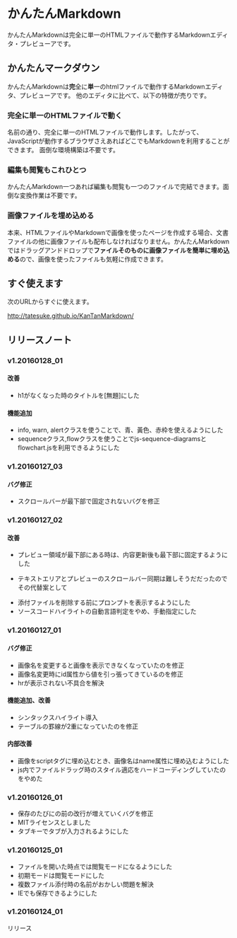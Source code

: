 # かんたんMarkdown
かんたんMarkdownは完全に単一のHTMLファイルで動作するMarkdownエディタ・プレビューアです。

## かんたんマークダウン
かんたんMarkdownは**完**全に**単**一のhtmlファイルで動作するMarkdownエディタ、プレビューアです。
他のエディタに比べて、以下の特徴が売りです。

### 完全に単一のHTMLファイルで動く
名前の通り、完全に単一のHTMLファイルで動作します。したがって、JavaScriptが動作するブラウザさえあればどこでもMarkdownを利用することができます。
面倒な環境構築は不要です。

### 編集も閲覧もこれひとつ
かんたんMarkdown一つあれば編集も閲覧も一つのファイルで完結できます。面倒な変換作業は不要です。

### 画像ファイルを埋め込める
本来、HTMLファイルやMarkdownで画像を使ったページを作成する場合、文書ファイルの他に画像ファイルも配布しなければなりません。かんたんMarkdownではドラッグアンドドロップで**ファイルそのものに画像ファイルを簡単に埋め込める**ので、画像を使ったファイルも気軽に作成できます。

## すぐ使えます
次のURLからすぐに使えます。

http://tatesuke.github.io/KanTanMarkdown/

## リリースノート

### v1.20160128_01

#### 改善
* h1がなくなった時のタイトルを[無題]にした

#### 機能追加
* info, warn, alertクラスを使うことで、青、黃色、赤枠を使えるようにした
* sequenceクラス,flowクラスを使うことでjs-sequence-diagramsとflowchart.jsを利用できるようにした


### v1.20160127_03

#### バグ修正
* スクロールバーが最下部で固定されないバグを修正

### v1.20160127_02

#### 改善
* プレビュー領域が最下部にある時は、内容更新後も最下部に固定するようにした
 + テキストエリアとプレビューのスクロールバー同期は難しそうだだったのでその代替案として
* 添付ファイルを削除する前にプロンプトを表示するようにした
* ソースコードハイライトの自動言語判定をやめ、手動指定にした

### v1.20160127_01

#### バグ修正
* 画像名を変更すると画像を表示できなくなっていたのを修正
* 画像名変更時にid属性から値を引っ張ってきているのを修正
* hrが表示されない不具合を解決

#### 機能追加、改善
* シンタックスハイライト導入
* テーブルの罫線が2重になっていたのを修正

#### 内部改善
* 画像をscriptタグに埋め込むとき、画像名はname属性に埋め込むようにした
* js内でファイルドラッグ時のスタイル適応をハードコーディングしていたのをやめた

### v1.20160126_01
* 保存のたびに</body>の前の改行が増えていくバグを修正
* MITライセンスとしました
* タブキーでタブが入力されるようにした

### v1.20160125_01
* ファイルを開いた時点では閲覧モードになるようにした
* 初期モードは閲覧モードにした
* 複数ファイル添付時の名前がおかしい問題を解決
* IEでも保存できるようにした

### v1.20160124_01
リリース
